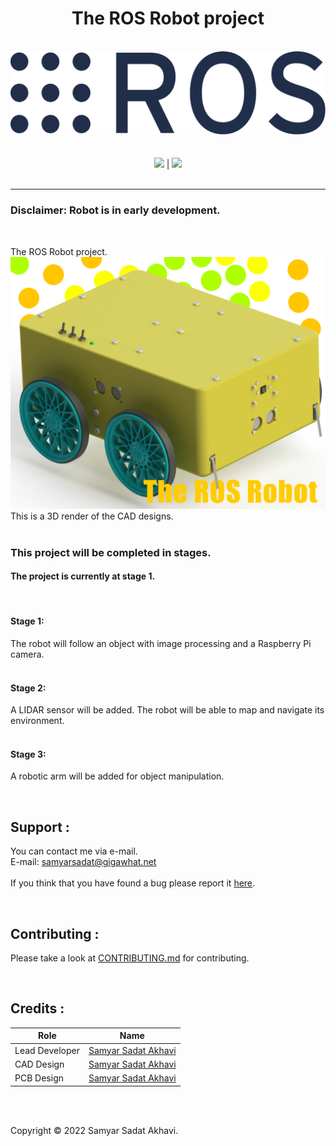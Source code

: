 <h1 align="center">The ROS Robot project</h1>

<p align="center">
	<br>
	<a href="https://www.ros.org"><img src="https://github.com/samyarsadat/ROS-Robot/raw/dev/Assets/Logos/ROS_logo.svg"></a><br>
	<br>
	<br>
	<a href="https://github.com/samyarsadat/ROS-Robot/blob/dev/LICENSE"><img src="https://img.shields.io/github/license/samyarsadat/ROS-Robot?color=blue"></a>
	|
	<a href="https://github.com/samyarsadat/ROS-Robot/issues"><img src="https://img.shields.io/github/issues/samyarsadat/ROS-Robot"></a>
	<br><br>
</p>

----
### Disclaimer: Robot is in early development.
<br>

The ROS Robot project.
<br>
<img src="https://github.com/samyarsadat/ROS-Robot/raw/dev/Assets/Renders/GitHub_Render_1_Edited.png">
This is a 3D render of the CAD designs.
<br>
<br>

### This project will be completed in stages.
#### The project is currently at stage 1.
<br>

#### Stage 1:
The robot will follow an object with image processing and a Raspberry Pi camera.
<br>
<br>

#### Stage 2:
A LIDAR sensor will be added.
The robot will be able to map and navigate its environment.
<br>
<br>

#### Stage 3:
A robotic arm will be added for object manipulation.

<br>

## Support :
You can contact me via e-mail.<br>
E-mail: samyarsadat@gigawhat.net
<br>
<br>
If you think that you have found a bug please report it <a href="https://github.com/samyarsadat/ROS-Robot/issues">here</a>.

<br>

## Contributing :
Please take a look at <a href="https://github.com/samyarsadat/ROS-Robot/blob/dev/CONTRIBUTING.md">CONTRIBUTING.md</a> for contributing.

<br>

## Credits :
| Role           | Name                                                             |
| -------------- | ---------------------------------------------------------------- |
| Lead Developer | <a href="https://github.com/samyarsadat">Samyar Sadat Akhavi</a> |
| CAD Design     | <a href="https://github.com/samyarsadat">Samyar Sadat Akhavi</a> |
| PCB Design     | <a href="https://github.com/samyarsadat">Samyar Sadat Akhavi</a> |

<br>
<br>

Copyright © 2022 Samyar Sadat Akhavi.

